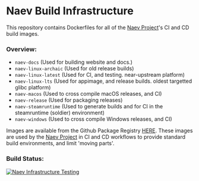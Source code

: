 # Naev Build Infrastructure
This repository contains Dockerfiles for all of the [Naev Project](https://github.com/naev/naev)'s CI and CD build images.

### Overview:
- `naev-docs` (Used for building website and docs.)
- `naev-linux-archaic` (Used for old release builds)
- `naev-linux-latest` (Used for CI, and testing. near-upstream platform)
- `naev-linux-lts` (Used for appimage, and release builds. oldest targetted glibc platform)
- `naev-macos` (Used to cross compile macOS releases, and CI)
- `naev-release` (Used for packaging releases)
- `naev-steamruntime` (Used to generate builds and for CI in the steamruntime (soldier) environment)
- `naev-windows` (Used to cross compile Windows releases, and CI)


Images are available from the Github Package Registry [HERE](https://github.com/ProjectSynchro?tab=packages).
These images are used by the [Naev Project](https://github.com/naev/naev) in CI and CD workflows to provide standard build environments, and limit 'moving parts'.


### Build Status:
[![Naev Infrastructure Testing](https://github.com/naev/naev-infrastructure/actions/workflows/test_docker.yml/badge.svg)](https://github.com/naev/naev-infrastructure/actions/workflows/test_docker.yml)